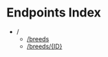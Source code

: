Endpoints Index
=========

* /
    * [/breeds](SearchBreeds.md)
    * [/breeds/{ID}](ShowBreed.md)

